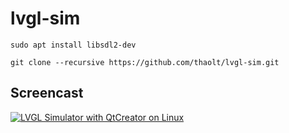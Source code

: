 # lvgl-sim

```
sudo apt install libsdl2-dev
```

```
git clone --recursive https://github.com/thaolt/lvgl-sim.git
```

## Screencast

[![LVGL Simulator with QtCreator on Linux](https://i.ytimg.com/vi/LfN4jLZFGLQ/maxresdefault.jpg)](https://youtu.be/LfN4jLZFGLQ)
